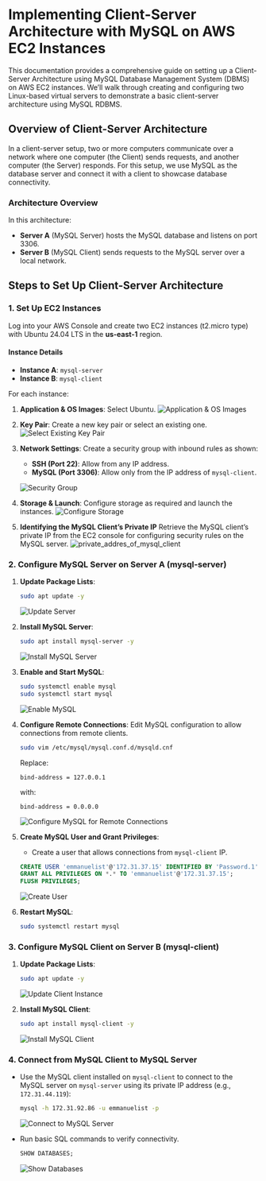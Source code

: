 # Implementing Client-Server Architecture with MySQL on AWS EC2 Instances

This documentation provides a comprehensive guide on setting up a Client-Server Architecture using MySQL Database Management System (DBMS) on AWS EC2 instances. We’ll walk through creating and configuring two Linux-based virtual servers to demonstrate a basic client-server architecture using MySQL RDBMS.

## Overview of Client-Server Architecture

In a client-server setup, two or more computers communicate over a network where one computer (the Client) sends requests, and another computer (the Server) responds. For this setup, we use MySQL as the database server and connect it with a client to showcase database connectivity.

### Architecture Overview

In this architecture:

- **Server A** (MySQL Server) hosts the MySQL database and listens on port 3306.
- **Server B** (MySQL Client) sends requests to the MySQL server over a local network.

## Steps to Set Up Client-Server Architecture

### 1. Set Up EC2 Instances

Log into your AWS Console and create two EC2 instances (t2.micro type) with Ubuntu 24.04 LTS in the **us-east-1** region.

#### Instance Details

- **Instance A**: `mysql-server`
- **Instance B**: `mysql-client`

For each instance:

1. **Application & OS Images**: Select Ubuntu.
   ![Application & OS Images](https://github.com/user-attachments/assets/b9dafc8a-d999-4e17-b312-5da3023204a1)

2. **Key Pair**: Create a new key pair or select an existing one.
   ![Select Existing Key Pair](https://github.com/user-attachments/assets/c7b349bf-863b-4c57-813e-bcc10eef5d3f)

3. **Network Settings**: Create a security group with inbound rules as shown:

   - **SSH (Port 22)**: Allow from any IP address.
   - **MySQL (Port 3306)**: Allow only from the IP address of `mysql-client`.

   ![Security Group](https://github.com/user-attachments/assets/2e2db048-9f5f-4ece-96a4-25410523a7b8)

4. **Storage & Launch**: Configure storage as required and launch the instances.
   ![Configure Storage](https://github.com/user-attachments/assets/3017f67a-1ac2-44c3-9ad0-e4a101a5c6a0)

5. **Identifying the MySQL Client’s Private IP**
   Retrieve the MySQL client’s private IP from the EC2 console for configuring security rules on the MySQL server.
   ![private_addres_of_mysql_client](https://github.com/user-attachments/assets/9cf552a6-0f07-4116-8874-ed339b85082c)

### 2. Configure MySQL Server on Server A (mysql-server)

1. **Update Package Lists**:

   ```bash
   sudo apt update -y
   ```

   ![Update Server](https://github.com/user-attachments/assets/56b1f724-3f61-4f0d-8d3f-e8c46d73b8f0)

2. **Install MySQL Server**:

   ```bash
   sudo apt install mysql-server -y
   ```

   ![Install MySQL Server](https://github.com/user-attachments/assets/b6687b94-ca31-4e08-9f7d-bddfc136e2f2)

3. **Enable and Start MySQL**:

   ```bash
   sudo systemctl enable mysql
   sudo systemctl start mysql
   ```

   ![Enable MySQL](https://github.com/user-attachments/assets/4f7d3b6c-a5b7-45e4-8e16-67a7f7954b40)

4. **Configure Remote Connections**: Edit MySQL configuration to allow connections from remote clients.

   ```bash
   sudo vim /etc/mysql/mysql.conf.d/mysqld.cnf
   ```

   Replace:

   ```plaintext
   bind-address = 127.0.0.1
   ```

   with:

   ```plaintext
   bind-address = 0.0.0.0
   ```

   ![Configure MySQL for Remote Connections](https://github.com/user-attachments/assets/4f8837af-52a4-45c3-b2ba-50a27d659c81)

5. **Create MySQL User and Grant Privileges**:

   - Create a user that allows connections from `mysql-client` IP.

   ```sql
   CREATE USER 'emmanuelist'@'172.31.37.15' IDENTIFIED BY 'Password.1';
   GRANT ALL PRIVILEGES ON *.* TO 'emmanuelist'@'172.31.37.15';
   FLUSH PRIVILEGES;
   ```

   ![Create User](https://github.com/user-attachments/assets/94020905-7121-4c02-bd00-6b216f291fd3)

6. **Restart MySQL**:
   ```bash
   sudo systemctl restart mysql
   ```

### 3. Configure MySQL Client on Server B (mysql-client)

1. **Update Package Lists**:

   ```bash
   sudo apt update -y
   ```

   ![Update Client Instance](https://github.com/user-attachments/assets/05b1b6f9-0b4f-4b04-bc99-a5350edf020d)

2. **Install MySQL Client**:
   ```bash
   sudo apt install mysql-client -y
   ```
   ![Install MySQL Client](https://github.com/user-attachments/assets/2d03b934-ba9c-413e-ad09-becfd394ebdd)

### 4. Connect from MySQL Client to MySQL Server

- Use the MySQL client installed on `mysql-client` to connect to the MySQL server on `mysql-server` using its private IP address (e.g., `172.31.44.119`):

  ```bash
  mysql -h 172.31.92.86 -u emmanuelist -p
  ```

  ![Connect to MySQL Server](https://github.com/user-attachments/assets/9ff111cb-6849-4253-ab3f-f458badc33d3)

- Run basic SQL commands to verify connectivity.
  ```sql
  SHOW DATABASES;
  ```
  ![Show Databases](https://github.com/user-attachments/assets/21ba2e46-77de-4b95-8957-7c422a1911be)
